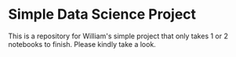 # Simple Data Science Project

This is a repository for William's simple project that only takes 1 or 2 notebooks to finish. Please kindly take a look.
